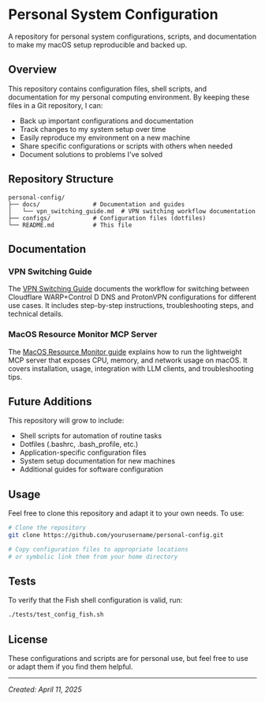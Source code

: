 # Personal System Configuration

A repository for personal system configurations, scripts, and documentation to make my macOS setup reproducible and backed up.

## Overview

This repository contains configuration files, shell scripts, and documentation for my personal computing environment. By keeping these files in a Git repository, I can:

- Back up important configurations and documentation
- Track changes to my system setup over time
- Easily reproduce my environment on a new machine
- Share specific configurations or scripts with others when needed
- Document solutions to problems I've solved

## Repository Structure

```
personal-config/
├── docs/               # Documentation and guides
│   └── vpn_switching_guide.md  # VPN switching workflow documentation
├── configs/            # Configuration files (dotfiles)
└── README.md           # This file
```

## Documentation

### VPN Switching Guide

The [VPN Switching Guide](docs/vpn_switching_guide.md) documents the workflow for switching between Cloudflare WARP+Control D DNS and ProtonVPN configurations for different use cases. It includes step-by-step instructions, troubleshooting steps, and technical details.

### MacOS Resource Monitor MCP Server

The [MacOS Resource Monitor guide](docs/mac_resource_monitor_mcp.md) explains how to run the lightweight MCP server that exposes CPU, memory, and network usage on macOS. It covers installation, usage, integration with LLM clients, and troubleshooting tips.

## Future Additions

This repository will grow to include:

- Shell scripts for automation of routine tasks
- Dotfiles (.bashrc, .bash_profile, etc.)
- Application-specific configuration files
- System setup documentation for new machines
- Additional guides for software configuration

## Usage

Feel free to clone this repository and adapt it to your own needs. To use:

```bash
# Clone the repository
git clone https://github.com/yourusername/personal-config.git

# Copy configuration files to appropriate locations
# or symbolic link them from your home directory
```

## Tests

To verify that the Fish shell configuration is valid, run:

```bash
./tests/test_config_fish.sh
```

## License

These configurations and scripts are for personal use, but feel free to use or adapt them if you find them helpful.

---

*Created: April 11, 2025*

